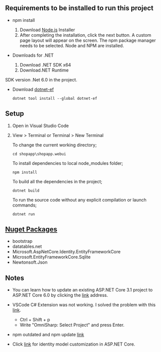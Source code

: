 ## Requirements to be installed to run this project


* npm install
  1. Download [Node.js][nodejs] Installer
  2. After completing the installation, click the next button. A custom page layout will appear on the screen. The npm package manager needs to be selected. Node and NPM are installed.

* Downloads for .NET
  1. Download .NET SDK x64
  2. Download.NET Runtime
   
SDK version .Net 6.0 in the project.

* Download [dotnet-ef][dotnet-ef]
  
  ```
  dotnet tool install --global dotnet-ef
  ```

## Setup

1. Open in Visual Studio Code
2. View > Terminal or Terminal > New Terminal 


	To change the current working directory;
	```
	cd shopapp\shopapp.webui
	```
	
	To install dependencies to local node_modules folder;

	```
	npm install
	```
	To build all the dependencies in the project;
	```
	dotnet build
	```
	To run the source code without any explicit compilation or launch commands;
	```
	dotnet run
	```

## [Nuget Packages][nuget]

- bootstrap
- datatables.net
- Microsoft.AspNetCore.Identity.EntityFrameworkCore
- Microsoft.EntityFrameworkCore.Sqlite
- Newtonsoft.Json

## Notes

* You can learn how to update an existing ASP.NET Core 3.1 project to ASP.NET Core 6.0 by clicking the [link][31-to-60] address.
* VSCode C# Extension was not working. I solved the problem with this [link][problem_01].
  	- Ctrl + Shift + p
	- Write "OmniSharp: Select Project" and press Enter.
  
* npm outdated and npm update [link][info_01]
* Click [link][info_02] for identity model customization in ASP.NET Core.


[nodejs]: https://nodejs.org/en/download/
[dotnet-ef]: https://learn.microsoft.com/en-us/ef/core/cli/dotnet
[31-to-60]: https://learn.microsoft.com/en-us/aspnet/core/migration/31-to-60?view=aspnetcore-6.0&tabs=visual-studio
[problem_01]: https://stackoverflow.com/questions/70876161/why-is-intellisense-not-working-in-my-vs-code
[info_01]:https://www.belter.io/npm-outdated-update/
[nuget]: https://www.nuget.org/packages
[info_02]: https://learn.microsoft.com/en-us/aspnet/core/security/authentication/customize-identity-model?view=aspnetcore-6.0